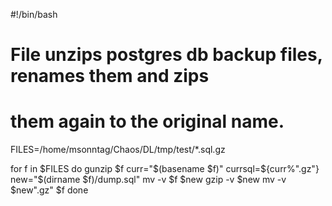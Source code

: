 #!/bin/bash
# File unzips postgres db backup files, renames them and zips
# them again to the original name.

FILES=/home/msonntag/Chaos/DL/tmp/test/*.sql.gz

for f in $FILES
do
  gunzip $f
  curr="$(basename $f)"
  currsql=${curr%".gz"}
  new="$(dirname $f)/dump.sql"
  mv -v $f $new
  gzip -v $new
  mv -v $new".gz" $f
done
